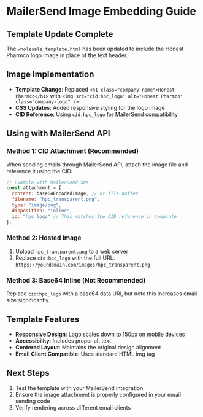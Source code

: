 # MailerSend Image Embedding Guide

## Template Update Complete
The `wholesale_template.html` has been updated to include the Honest Pharmco logo image in place of the text header.

## Image Implementation
- **Template Change**: Replaced `<h1 class="company-name">Honest Pharmco</h1>` with `<img src="cid:hpc_logo" alt="Honest Pharmco" class="company-logo" />`
- **CSS Updates**: Added responsive styling for the logo image
- **CID Reference**: Using `cid:hpc_logo` for MailerSend compatibility

## Using with MailerSend API

### Method 1: CID Attachment (Recommended)
When sending emails through MailerSend API, attach the image file and reference it using the CID:

```javascript
// Example with MailerSend SDK
const attachment = {
  content: base64EncodedImage, // or file buffer
  filename: "hpc_transparent.png",
  type: "image/png",
  disposition: "inline",
  id: "hpc_logo" // This matches the CID reference in template
};
```

### Method 2: Hosted Image
1. Upload `hpc_transparent.png` to a web server
2. Replace `cid:hpc_logo` with the full URL: `https://yourdomain.com/images/hpc_transparent.png`

### Method 3: Base64 Inline (Not Recommended)
Replace `cid:hpc_logo` with a base64 data URI, but note this increases email size significantly.

## Template Features
- **Responsive Design**: Logo scales down to 150px on mobile devices
- **Accessibility**: Includes proper alt text
- **Centered Layout**: Maintains the original design alignment
- **Email Client Compatible**: Uses standard HTML img tag

## Next Steps
1. Test the template with your MailerSend integration
2. Ensure the image attachment is properly configured in your email sending code
3. Verify rendering across different email clients
